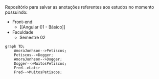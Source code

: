 Repositório para salvar as anotações referentes aos estudos no momento possuindo:
- Front-end
	- [[Angular 01 - Básico]]
- Faculdade
	- Semestre 02
	
```mermaid
graph TD;
    AmoraJonhson-->Petiscos;
    Petiscos-->Dogger;
    AmoraJonhson-->Dogger;
    Dogger-->MuitosPetiscos;
    Fred-->Latir
    Fred-->MuitosPetiscos;
```




